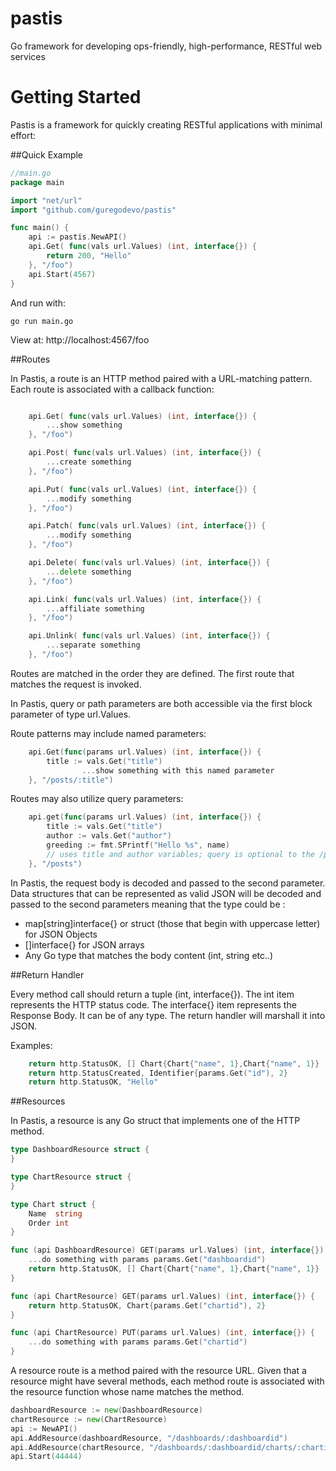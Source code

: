 pastis
======

Go framework for developing ops-friendly, high-performance, RESTful web services


Getting Started
===============

Pastis is a framework for quickly creating RESTful applications with minimal effort: 

##Quick Example

```go
//main.go
package main

import "net/url"
import "github.com/guregodevo/pastis"

func main() {
	api := pastis.NewAPI()
	api.Get( func(vals url.Values) (int, interface{}) {
		return 200, "Hello"
	}, "/foo")
	api.Start(4567)
}
```

And run with:

```
go run main.go
```

View at: http://localhost:4567/foo

##Routes

In Pastis, a route is an HTTP method paired with a URL-matching pattern.
Each route is associated with a callback function: 

```go

	api.Get( func(vals url.Values) (int, interface{}) {
		...show something
	}, "/foo")

	api.Post( func(vals url.Values) (int, interface{}) {
		...create something
	}, "/foo")

	api.Put( func(vals url.Values) (int, interface{}) {
		...modify something
	}, "/foo")

	api.Patch( func(vals url.Values) (int, interface{}) {
		...modify something
	}, "/foo")

	api.Delete( func(vals url.Values) (int, interface{}) {
		...delete something
	}, "/foo")

	api.Link( func(vals url.Values) (int, interface{}) {
		...affiliate something
	}, "/foo")

	api.Unlink( func(vals url.Values) (int, interface{}) {
		...separate something
	}, "/foo")
```

Routes are matched in the order they are defined. The first route that matches the request is invoked.

In Pastis, query or path parameters are both accessible via the first block parameter of type url.Values.

Route patterns may include named parameters:

```go
	api.Get(func(params url.Values) (int, interface{}) {
		title := vals.Get("title")
                ...show something with this named parameter
	}, "/posts/:title")
```

Routes may also utilize query parameters:

```go
	api.get(func(params url.Values) (int, interface{}) {
		title := vals.Get("title")
		author := vals.Get("author")
		greeding := fmt.SPrintf("Hello %s", name)	
		// uses title and author variables; query is optional to the /posts route
	}, "/posts")
```

In Pastis, the request body is decoded and passed to the second parameter.
Data structures that can be represented as valid JSON will be decoded and passed to the second parameters meaning that the type could be : 
 * map[string]interface{}  or struct (those that begin with uppercase letter) for JSON Objects
 * []interface{}  for JSON arrays
 * Any Go type that matches the body content (int, string etc..)

##Return Handler

Every method call should return a tuple (int, interface{}). The int item represents the HTTP status code. The interface{} item represents the Response Body. It can be of any type. The return handler will marshall it into JSON.

Examples:
```go
	return http.StatusOK, [] Chart{Chart{"name", 1},Chart{"name", 1}}
	return http.StatusCreated, Identifier{params.Get("id"), 2}
	return http.StatusOK, "Hello"
```

##Resources

In Pastis, a resource is any Go struct that implements one of the HTTP method. 

```go
type DashboardResource struct {
}

type ChartResource struct {
}

type Chart struct {
	Name  string
	Order int
}

func (api DashboardResource) GET(params url.Values) (int, interface{}) {
	...do something with params params.Get("dashboardid")	
	return http.StatusOK, [] Chart{Chart{"name", 1},Chart{"name", 1}}
}

func (api ChartResource) GET(params url.Values) (int, interface{}) {
	return http.StatusOK, Chart{params.Get("chartid"), 2}
}

func (api ChartResource) PUT(params url.Values) (int, interface{}) {
	...do something with params params.Get("chartid")
}
```

A resource route is a method paired with the resource URL. 
Given that a resource might have several methods, each method route is associated with the resource function whose name matches the method. 

```go
dashboardResource := new(DashboardResource)
chartResource := new(ChartResource)
api := NewAPI()
api.AddResource(dashboardResource, "/dashboards/:dashboardid")
api.AddResource(chartResource, "/dashboards/:dashboardid/charts/:chartid")
api.Start(44444)
```




